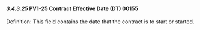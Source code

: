 #### *3.4.3.25* PV1-25 Contract Effective Date (DT) 00155

Definition: This field contains the date that the contract is to start or started.
